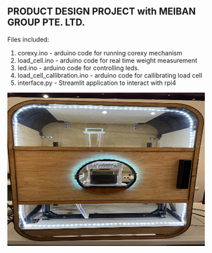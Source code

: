 ## PRODUCT DESIGN PROJECT with MEIBAN GROUP PTE. LTD.

Files included:
1. corexy.ino - arduino code for running corexy mechanism
2. load_cell.ino - arduino code for real time weight measurement
3. led.ino - arduino code for controlling leds.
4. load_cell_callibration.ino - arduino code for callibrating load cell
5. interface.py - Streamlit application to interact with rpi4

<img src="/assets/img/powder_dispensing_machine.jpg" alt="Powder dispensing machine" style="height: 350px; width:450px;"/>
